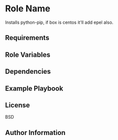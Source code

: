 Role Name
=========

Installs python-pip, if box is centos it'll add epel also.

Requirements
------------


Role Variables
--------------


Dependencies
------------


Example Playbook
----------------


License
-------

BSD

Author Information
------------------

